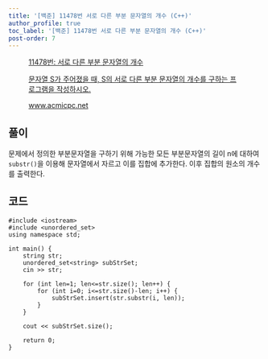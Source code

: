 ```yaml
---
title: '[백준] 11478번 서로 다른 부분 문자열의 개수 (C++)'
author_profile: true
toc_label: '[백준] 11478번 서로 다른 부분 문자열의 개수 (C++)'
post-order: 7
---
```


<figure data-ke-type="opengraph"><a href="https://www.acmicpc.net/problem/11478" data-source-url="https://www.acmicpc.net/problem/11478">
<div class="og-image" style="background-image: url('https://drive.google.com/uc?export=view&id=1nCax5mgwtYA82T46I_ntU1afsBBNkrLr');"></div>
<div class="og-text">
<p class="og-title">11478번: 서로 다른 부분 문자열의 개수</p>
<p class="og-desc">문자열 S가 주어졌을 때, S의 서로 다른 부분 문자열의 개수를 구하는 프로그램을 작성하시오.</p>
<p class="og-host">www.acmicpc.net</p></div></a></figure>

## 풀이
문제에서 정의한 부분문자열을 구하기 위해 가능한 모든 부분문자열의 길이 n에 대하여 `substr()`을 이용해 문자열에서 자르고 이를 집합에 추가한다. 이후 집합의 원소의 개수를 출력한다.

## 코드
```cpp::lineons
#include <iostream>
#include <unordered_set>
using namespace std;

int main() {
    string str;
    unordered_set<string> subStrSet;
    cin >> str;

    for (int len=1; len<=str.size(); len++) {
        for (int i=0; i<=str.size()-len; i++) {
            subStrSet.insert(str.substr(i, len));
        }
    }

    cout << subStrSet.size();
    
    return 0;
}
```